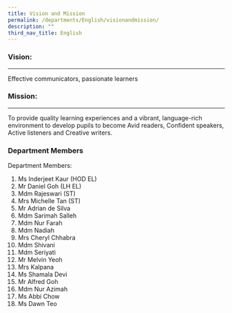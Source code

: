 ```yaml
---
title: Vision and Mission
permalink: /departments/English/visionandmission/
description: ""
third_nav_title: English
---
```


### Vision:
-------

Effective communicators, passionate learners


### Mission:
--------

To provide quality learning experiences and a vibrant, language-rich environment to develop pupils to become Avid readers, Confident speakers, Active listeners and Creative writers.

### Department Members
Department Members:
1. Ms Inderjeet Kaur (HOD EL)
2. Mr Daniel Goh (LH EL)
3. Mdm Rajeswari (ST)
4. Mrs Michelle Tan (ST)
5. Mr Adrian de Silva
6. Mdm Sarimah Salleh
7. Mdm Nur Farah
8. Mdm Nadiah
9. Mrs Cheryl Chhabra
10. Mdm Shivani
11. Mdm Seriyati
12. Mr Melvin Yeoh
13. Mrs Kalpana
14. Ms Shamala Devi
15. Mr Alfred Goh
16. Mdm Nur Azimah
17. Ms Abbi Chow
18. Ms Dawn Teo